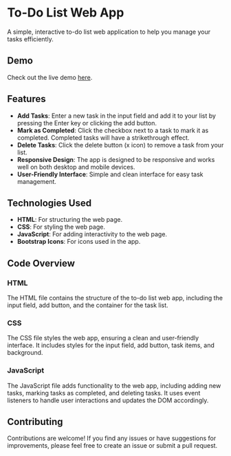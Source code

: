 
# To-Do List Web App

A simple, interactive to-do list web application to help you manage your tasks efficiently.

## Demo

Check out the live demo [here](https://abdulmoizqureshi-2640.github.io/LGMVIP-Web-Task-1/).

## Features

- **Add Tasks**: Enter a new task in the input field and add it to your list by pressing the Enter key or clicking the add button.
- **Mark as Completed**: Click the checkbox next to a task to mark it as completed. Completed tasks will have a strikethrough effect.
- **Delete Tasks**: Click the delete button (x icon) to remove a task from your list.
- **Responsive Design**: The app is designed to be responsive and works well on both desktop and mobile devices.
- **User-Friendly Interface**: Simple and clean interface for easy task management.

## Technologies Used

- **HTML**: For structuring the web page.
- **CSS**: For styling the web page.
- **JavaScript**: For adding interactivity to the web page.
- **Bootstrap Icons**: For icons used in the app.


## Code Overview

### HTML

The HTML file contains the structure of the to-do list web app, including the input field, add button, and the container for the task list.

### CSS

The CSS file styles the web app, ensuring a clean and user-friendly interface. It includes styles for the input field, add button, task items, and background.

### JavaScript

The JavaScript file adds functionality to the web app, including adding new tasks, marking tasks as completed, and deleting tasks. It uses event listeners to handle user interactions and updates the DOM accordingly.


## Contributing

Contributions are welcome! If you find any issues or have suggestions for improvements, please feel free to create an issue or submit a pull request.


